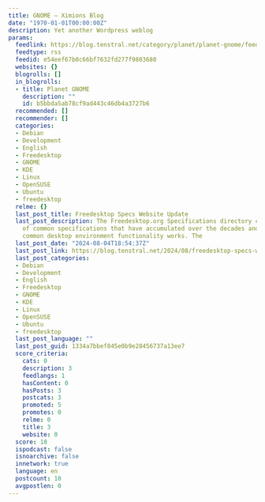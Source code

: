```yaml
---
title: GNOME – Ximions Blog
date: "1970-01-01T00:00:00Z"
description: Yet another Wordpress weblog
params:
  feedlink: https://blog.tenstral.net/category/planet/planet-gnome/feed
  feedtype: rss
  feedid: e54eef67b0c66bf7632fd277f9803680
  websites: {}
  blogrolls: []
  in_blogrolls:
  - title: Planet GNOME
    description: ""
    id: b5bbda5ab78cf9ad443c46db4a3727b6
  recommended: []
  recommender: []
  categories:
  - Debian
  - Development
  - English
  - Freedesktop
  - GNOME
  - KDE
  - Linux
  - OpenSUSE
  - Ubuntu
  - freedesktop
  relme: {}
  last_post_title: Freedesktop Specs Website Update
  last_post_description: The Freedesktop.org Specifications directory contains a list
    of common specifications that have accumulated over the decades and define how
    common desktop environment functionality works. The
  last_post_date: "2024-08-04T18:54:37Z"
  last_post_link: https://blog.tenstral.net/2024/08/freedesktop-specs-website-update.html
  last_post_categories:
  - Debian
  - Development
  - English
  - Freedesktop
  - GNOME
  - KDE
  - Linux
  - OpenSUSE
  - Ubuntu
  - freedesktop
  last_post_language: ""
  last_post_guid: 1334a7bbef845e0b9e28456737a13ee7
  score_criteria:
    cats: 0
    description: 3
    feedlangs: 1
    hasContent: 0
    hasPosts: 3
    postcats: 3
    promoted: 5
    promotes: 0
    relme: 0
    title: 3
    website: 0
  score: 18
  ispodcast: false
  isnoarchive: false
  innetwork: true
  language: en
  postcount: 10
  avgpostlen: 0
---
```

